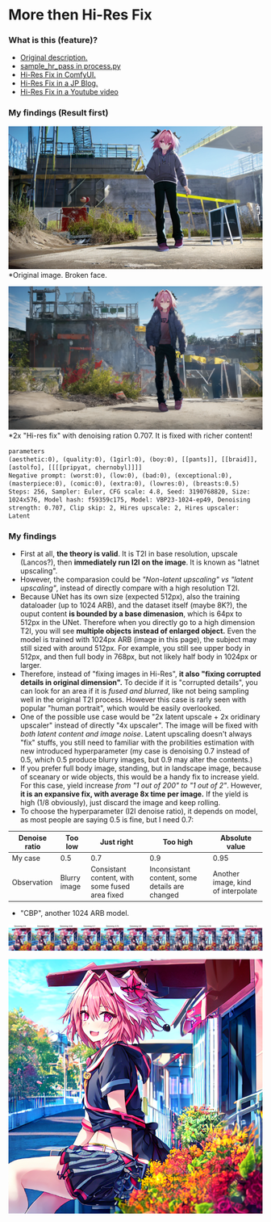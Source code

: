 # More then Hi-Res Fix #

### What is this (feature)? ###

- [Original description.](https://github.com/AUTOMATIC1111/stable-diffusion-webui/wiki/Features#hires-fix)
- [sample_hr_pass in process.py](https://github.com/AUTOMATIC1111/stable-diffusion-webui/blob/master/modules/processing.py#L1158C21-L1158C21)
- [Hi-Res Fix in ComfyUI.](https://comfyanonymous.github.io/ComfyUI_examples/2_pass_txt2img/)
- [Hi-Res Fix in a JP Blog.](https://kurokumasoft.com/2023/04/06/web-ui-hires-fix/)
- [Hi-Res Fix in a Youtube video](https://youtu.be/hM1dRXYAGWw)

### My findings (Result first) ###

![img/2210226-3190768894-2048-1152-4.8-256-20230409052641.png](img/22102419-3190768820-1024-576-4.5-256-20230402175817.png) *Original image. Broken face.

![img/22102493-3190768894-1024-576-4.5-256-20230402212215.png](img/2210221-3190768820-2048-1152-4.8-256-20230409044546.png) *2x "Hi-res fix" with denoising ration 0.707. It is fixed with richer content!

```
parameters
(aesthetic:0), (quality:0), (1girl:0), (boy:0), [[pants]], [[braid]], [astolfo], [[[[pripyat, chernobyl]]]]
Negative prompt: (worst:0), (low:0), (bad:0), (exceptional:0), (masterpiece:0), (comic:0), (extra:0), (lowres:0), (breasts:0.5)
Steps: 256, Sampler: Euler, CFG scale: 4.8, Seed: 3190768820, Size: 1024x576, Model hash: f59359c175, Model: VBP23-1024-ep49, Denoising strength: 0.707, Clip skip: 2, Hires upscale: 2, Hires upscaler: Latent
```

### My findings ###

- First at all, **the theory is valid**. It is T2I in base resolution, upscale (Lancos?), then **immediately run I2I on the image**. It is known as "latnet upscaling".
- However, the comparasion could be *"Non-latent upscaling" vs "latent upscaling"*, instead of directly compare with a high resolution T2I.
- Because UNet has its own size (expected 512px), also the training dataloader (up to 1024 ARB), and the dataset itself (maybe 8K?), the ouput content **is bounded by a base dimenasion**, which is 64px to 512px in the UNet. Therefore when you directly go to a high dimension T2I, you will see **multiple objects instead of enlarged object.** Even the model is trained with 1024px ARB (image in this page), the subject may still sized with around 512px. For example, you still see upper body in 512px, and then full body in 768px, but not likely half body in 1024px or larger.
- Therefore, instead of "fixing images in Hi-Res", **it also "fixing corrupted details in original dimension".** To decide if it is "corrupted details", you can look for an area if it is *fused and blurred*, like not being sampling well in the original T2I process. However this case is rarly seen with popular "human portrait", which would be easily overlooked. 
- One of the possible use case would be "2x latent upscale + 2x oridinary upscaler" instead of directly "4x upscaler". The image will be fixed with *both latent content and image  noise*. Latent upscaling doesn't always "fix" stuffs, you still need to familiar with the probilities estimation with new introduced hyperparameter (my case is denoising 0.7 instead of 0.5, which 0.5 produce blurry images, but 0.9 may alter the contents.)
- If you prefer full body image, standing, but in landscape image, because of sceanary or wide objects, this would be a handy fix to increase yield. For this case, yield increase *from "1 out of 200" to "1 out of 2"*. However, **it is an expansive fix, with average 8x time per image.** If the yield is high (1/8 obviously), just discard the image and keep rolling.
- To choose the hyperparameter (I2I denoise ratio), it depends on model, as most people are saying 0.5 is fine, but I need 0.7:

|Denoise ratio|Too low|Just right|Too high|Absolute value|
|---|---|---|---|---|
|My case|0.5|0.7|0.9|0.95|
|Observation|Blurry image|Consistant content, with some fused area fixed|Inconsistant content, some details are changed|Another image, kind of interpolate|

- "CBP", another 1024 ARB model.

![img/xyz_grid-0047-263326320-16896-1773-4.5-48-20230428221606.jpg](img/xyz_grid-0047-263326320-16896-1773-4.5-48-20230428221606.jpg)

![img/2210194-263326320-768-768-4.5-256-20230428215526.png](img/2210194-263326320-768-768-4.5-256-20230428215526.png)
